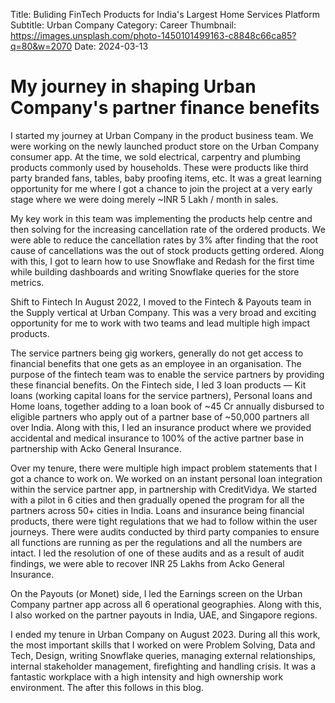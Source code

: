 Title: Buliding FinTech Products for India's Largest Home Services Platform
Subtitle: Urban Company
Category: Career
Thumbnail: https://images.unsplash.com/photo-1450101499163-c8848c66ca85?q=80&w=2070
Date: 2024-03-13

# My journey in shaping Urban Company's partner finance benefits

I started my journey at Urban Company in the product business team. We were working on the newly launched product store on the Urban Company consumer app. At the time, we sold electrical, carpentry and plumbing products commonly used by households. These were products like third party branded fans, tables, baby proofing items, etc. It was a great learning opportunity for me where I got a chance to join the project at a very early stage where we were doing merely ~INR 5 Lakh / month in sales.

My key work in this team was implementing the products help centre and then solving for the increasing cancellation rate of the ordered products. We were able to reduce the cancellation rates  by 3% after finding that the root cause of cancellations was the out of stock products getting ordered. Along with this, I got to learn how to use Snowflake and Redash for the first time while building dashboards and writing Snowflake queries for the store metrics.

Shift to Fintech
In August 2022, I moved to the Fintech & Payouts team in the Supply vertical at Urban Company. This was a very broad and exciting opportunity for me to work with two teams and lead multiple high impact products.

The service partners being gig workers, generally do not get access to financial benefits that one gets as an employee in an organisation. The purpose of the fintech team was to enable the service partners by providing these financial benefits. On the Fintech side, I led 3 loan products — Kit loans (working capital loans for the service partners), Personal loans and Home loans, together adding to a loan book of ~45 Cr annually disbursed to eligible partners who apply out of a partner base of ~50,000 partners all over India. Along with this, I led an insurance product where we provided accidental and medical insurance to 100% of the active partner base in partnership with Acko General Insurance. 

Over my tenure, there were multiple high impact problem statements that I got a chance to work on. We worked on an instant personal loan integration within the service partner app, in partnership with CreditVidya. We started with a pilot in 6 cities and then gradually opened the program for all the partners across 50+ cities in India. Loans and insurance being financial products, there were tight regulations that we had to follow within the user journeys. There were audits conducted by third party companies to ensure all functions are running as per the regulations and all the numbers are intact. I led the resolution of one of these audits and as a result of audit findings, we were able to recover INR 25 Lakhs from Acko General Insurance.

On the Payouts (or Monet) side, I led the Earnings screen on the Urban Company partner app across all 6 operational geographies. Along with this, I also worked on the partner payouts in India, UAE, and Singapore regions.

I ended my tenure in Urban Company on August 2023. During all this work, the most important skills that I worked on were Problem Solving, Data and Tech, Design, writing Snowflake queries, managing external relationships, internal stakeholder management, firefighting and handling crisis. It was a fantastic workplace with a high intensity and high ownership work environment. The after this follows in this blog.